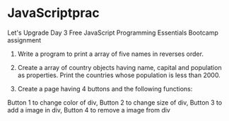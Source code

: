 # JavaScriptprac
Let's Upgrade Day 3 Free JavaScript Programming Essentials Bootcamp assignment

1. Write a program to print a array of five names in reverses order.

2. Create a array of country objects having name, capital and population as properties. Print the countries whose population is less than 2000.

3. Create a page having 4 buttons and the following functions:

Button 1 to change color of div, Button 2 to change size of div, Button 3 to add a image in div, Button 4 to remove a image from div
